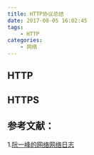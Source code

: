 ```yaml
---
title: HTTP协议总结
date: 2017-08-05 16:02:45
tags:
    - HTTP
categories:
    - 网络
---
```

## HTTP


## HTTPS


## 参考文献：
1.[阮一峰的网络网络日志](http://www.ruanyifeng.com/blog/2016/08/http.html)